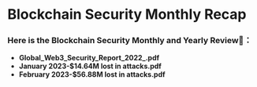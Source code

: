 # Blockchain Security Monthly Recap

### Here is the Blockchain Security Monthly and Yearly Review:closed_book:：

- **Global_Web3_Security_Report_2022_.pdf**
- **January 2023-$14.64M lost in attacks.pdf**
- **February 2023-$56.88M lost in attacks.pdf**
